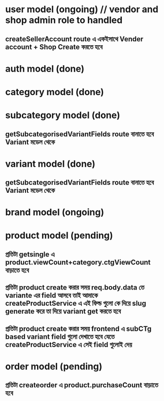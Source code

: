 # user model (ongoing) // vendor and shop admin role to handled 
 ## createSellerAccount route এ একইসাথে Vender account + Shop Create করতে হবে
# auth model (done)
# category model (done)
# subcategory model (done)
 ## getSubcategorisedVariantFields route বানাতে হবে  Variant মডেল থেকে
# variant model (done) 
 ## getSubcategorisedVariantFields route বানাতে হবে  Variant মডেল থেকে
# brand model (ongoing) 
# product model (pending)
 ## প্রতিটা getsingle এ product.viewCount+category.ctgViewCount বাড়াতে হবে
 ## প্রতিটা product create করার সময় req.body.data তে variante এর field আসবে তাই আমাকে createProductService এ এই ফিল্ড গুলো কে দিয়ে slug generate করে তা দিয়ে variant get করতে হবে
 ## প্রতিটা product create করার সময় frontend এ subCTg based variant field গুলো দেখাতে হবে যেতে createProductService এ সেই field গুলোই দেয়
# order model (pending)
 ## প্রতিটা createorder এ product.purchaseCount  বাড়াতে হবে